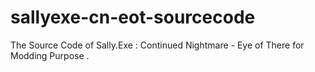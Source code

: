 # sallyexe-cn-eot-sourcecode
The Source Code of Sally.Exe : Continued Nightmare - Eye of There for Modding Purpose .
